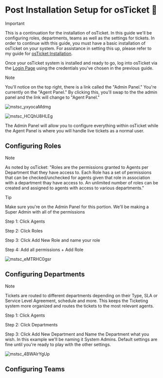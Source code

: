 # Post Installation Setup for osTicket 🦘

> [!Important]
> This is a continuation for the installation of osTicket. In this guide we'll be configuring roles, departments, teams as well as the settings for tickets. In order to continue with this guide, you must have a basic installation of osTicket on your system. For assistance in setting this up, please refer to my guide for [osTicket Installation](https://github.com/EMoniSmall/osInstall).
>
> Once your osTicket system is installed and ready to go, log into osTicket via the [Login Page](http://localhost/osTicket/scp/login.php) using the credentials you've chosen in the previous guide.

> [!Note]
> You'll notice on the top right, there is a link called the "Admin Panel." You're currently on the "Agent Panel." By clicking this, you'll swap to the the admin panel and the link will change to "Agent Panel."
> 
>![mstsc_yxyocaMdmg](https://github.com/EMoniSmall/osPostConfig/assets/166156618/c3d721af-602f-4be6-89c1-b9a4eb25f4fc)
> 
> ![mstsc_HCQhU8HLEg](https://github.com/EMoniSmall/osPostConfig/assets/166156618/2c3cca63-e975-4b03-8bdd-3642843ffc4f)
>
> The Admin Panel will allow you to configure everything within osTicket while the Agent Panel is where you will handle live tickets as a normal user. 

<h2>Configuring Roles</h2>

> [!Note]
> As noted by osTicket:
> "Roles are the permissions granted to Agents per Department that they have access to. Each Role has a set of permissions that can be checked/unchecked for agents given that role in association with a department thay have access to. An unlimited number of roles can be created and assigned to agents with access to various departments." 

> [!Tip]
> Make sure you're on the Admin Panel for this portion. We'll be making a Super Admin with all of the permissions

Step 1: Click Agents 

Step 2: Click Roles

Step 3: Click Add New Role and name your role

Step 4: Add all permissions + Add Role

![mstsc_eMTRHC0gsr](https://github.com/EMoniSmall/osPostConfig/assets/166156618/bb58e31d-d463-43e4-8f4b-dc1b3a9805fe)

<h2>Configuring Departments</h2>

> [!Note]
>  Tickets are routed to different departments depending on their Type, SLA or Service Level Agreement, schedule and more. This keeps the Ticketing system more organized and routes the tickets to the most relevant agents.

Step 1: Click Agents 

Step 2: Click Departments

Step 3: Click Add New Department and Name the Department what you wish. In this example we'll be naming it System Admins. 
Default settings are fine until you're ready to play with the other settings.

![mstsc_4BWAlrYgUp](https://github.com/EMoniSmall/osPostConfig/assets/166156618/640ab849-f4f5-4aff-8b55-9f3a90d63596)

<h2> Configuring Teams</h2>
